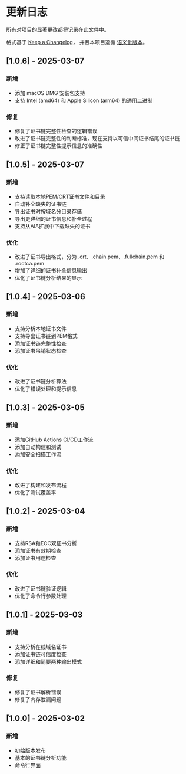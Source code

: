 # 更新日志

所有对项目的显著更改都将记录在此文件中。

格式基于 [Keep a Changelog](https://keepachangelog.com/zh-CN/1.0.0/)，
并且本项目遵循 [语义化版本](https://semver.org/lang/zh-CN/)。

## [1.0.6] - 2025-03-07

### 新增
- 添加 macOS DMG 安装包支持
- 支持 Intel (amd64) 和 Apple Silicon (arm64) 的通用二进制

### 修复
- 修复了证书链完整性检查的逻辑错误
- 改进了证书链完整性的判断标准，现在支持以可信中间证书结尾的证书链
- 修正了证书链完整性提示信息的准确性

## [1.0.5] - 2025-03-07

### 新增
- 支持读取本地PEM/CRT证书文件和目录
- 自动补全缺失的证书链
- 导出证书时按域名分目录存储
- 导出更详细的证书信息和补全过程
- 支持从AIA扩展中下载缺失的证书

### 优化
- 改进了证书导出格式，分为 .crt、.chain.pem、.fullchain.pem 和 .rootca.pem
- 增加了详细的证书补全信息输出
- 优化了证书链分析结果的显示

## [1.0.4] - 2025-03-06

### 新增
- 支持分析本地证书文件
- 支持导出证书链到PEM格式
- 添加证书链完整性检查
- 添加证书吊销状态检查

### 优化
- 改进了证书链分析算法
- 优化了错误处理和提示信息

## [1.0.3] - 2025-03-05

### 新增
- 添加GitHub Actions CI/CD工作流
- 添加自动构建和测试
- 添加安全扫描工作流

### 优化
- 改进了构建和发布流程
- 优化了测试覆盖率

## [1.0.2] - 2025-03-04

### 新增
- 支持RSA和ECC双证书分析
- 添加证书有效期检查
- 添加证书用途检查

### 优化
- 改进了证书链验证逻辑
- 优化了命令行参数处理

## [1.0.1] - 2025-03-03

### 新增
- 支持分析在线域名证书
- 添加证书链可信度检查
- 添加详细和简要两种输出模式

### 修复
- 修复了证书解析错误
- 修复了内存泄漏问题

## [1.0.0] - 2025-03-02

### 新增
- 初始版本发布
- 基本的证书链分析功能
- 命令行界面 